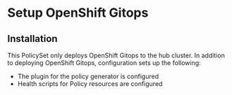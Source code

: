 # Setup OpenShift Gitops

## Installation

This PolicySet only deploys OpenShift Gitops to the hub cluster.  In addition to deploying
OpenShift Gitops, configuration sets up the following:
- The plugin for the policy generator is configured
- Health scripts for Policy resources are configured

